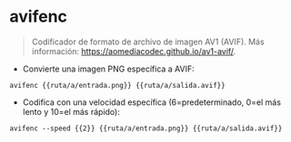 # avifenc

> Codificador de formato de archivo de imagen AV1 (AVIF).
> Más información: <https://aomediacodec.github.io/av1-avif/>.

- Convierte una imagen PNG específica a AVIF:

`avifenc {{ruta/a/entrada.png}} {{ruta/a/salida.avif}}`

- Codifica con una velocidad específica (6=predeterminado, 0=el más lento y 10=el más rápido):

`avifenc --speed {{2}} {{ruta/a/entrada.png}} {{ruta/a/salida.avif}}`
